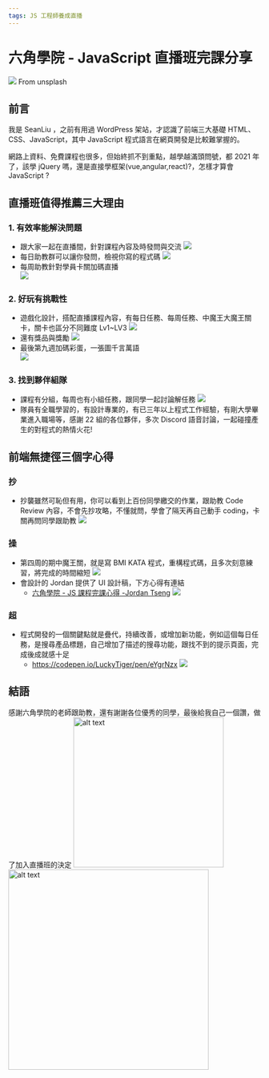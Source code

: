 ```yaml
---
tags: JS 工程師養成直播
---
```

# 六角學院 - JavaScript 直播班完課分享
![](https://i.imgur.com/ierfzQC.jpg)
From unsplash

## 前言
我是 SeanLiu ，之前有用過 WordPress 架站，才認識了前端三大基礎
HTML、CSS、JavaScript，其中 JavaScript 程式語言在網頁開發是比較難掌握的。

網路上資料、免費課程也很多，但始終抓不到重點，越學越滿頭問號，都 2021 年了，該學 jQuery 嗎，還是直接學框架(vue,angular,react)?，怎樣才算會 JavaScript ? 

## 直播班值得推薦三大理由
### 1. 有效率能解決問題
* 跟大家一起在直播間，針對課程內容及時發問與交流
![](https://i.imgur.com/tLXPSHO.png)
* 每日助教群可以讓你發問，檢視你寫的程式碼
![](https://i.imgur.com/fvkLhwF.png)
* 每周助教針對學員卡關加碼直播  
![](https://i.imgur.com/M3MFfxl.png)

### 2. 好玩有挑戰性
* 遊戲化設計，搭配直播課程內容，有每日任務、每周任務、中魔王大魔王關卡，關卡也區分不同難度 Lv1~LV3
![](https://i.imgur.com/pdM4CkB.png)
* 還有獎品與獎勵
![](https://i.imgur.com/yipliYI.png)
* 最後第九週加碼彩蛋，一張圖千言萬語  
![](https://i.imgur.com/M071Lob.png)

### 3. 找到夥伴組隊
* 課程有分組，每周也有小組任務，跟同學一起討論解任務
![](https://i.imgur.com/p3aTVvg.png)
* 隊員有全職學習的，有設計專業的，有已三年以上程式工作經驗，有剛大學畢業進入職場等，感謝 22 組的各位夥伴，多次 Discord 語音討論，一起碰撞產生的對程式的熱情火花!

## 前端無捷徑三個字心得
### 抄
* 抄襲雖然可恥但有用，你可以看到上百份同學繳交的作業，跟助教 Code Review 內容，不會先抄攻略，不懂就問，學會了隔天再自己動手 coding，卡關再問同學跟助教
![](https://i.imgur.com/RMThpq0.png)

### 操
* 第四周的期中魔王關，就是寫 BMI KATA 程式，重構程式碼，且多次刻意練習，將完成的時間縮短
![](https://i.imgur.com/BU1uJxY.png)
* 會設計的 Jordan 提供了 UI 設計稿，下方心得有連結
    * [六角學院 - JS 課程完課心得 -Jordan Tseng](https://jordanttcdesign.medium.com/%E5%85%AD%E8%A7%92%E5%AD%B8%E9%99%A2-js-%E8%AA%B2%E7%A8%8B%E5%AE%8C%E8%AA%B2%E5%BF%83%E5%BE%97-b6dc4e5a4654)
![](https://i.imgur.com/bztSFAI.png)

### 超
* 程式開發的一個關鍵點就是疊代，持續改善，或增加新功能，例如這個每日任務，是搜尋產品標題，自己增加了描述的搜尋功能，跟找不到的提示頁面，完成後成就感十足  
   * https://codepen.io/LuckyTiger/pen/eYgrNzx
![](https://i.imgur.com/o3vIlw0.png)


## 結語
感謝六角學院的老師跟助教，還有謝謝各位優秀的同學，最後給我自己一個讚，做了加入直播班的決定
<img src="https://i.imgur.com/JQc0rse.png" alt="alt text" width="300" >
<img src="https://i.imgur.com/hufSxYb.png" alt="alt text" width="400" >



